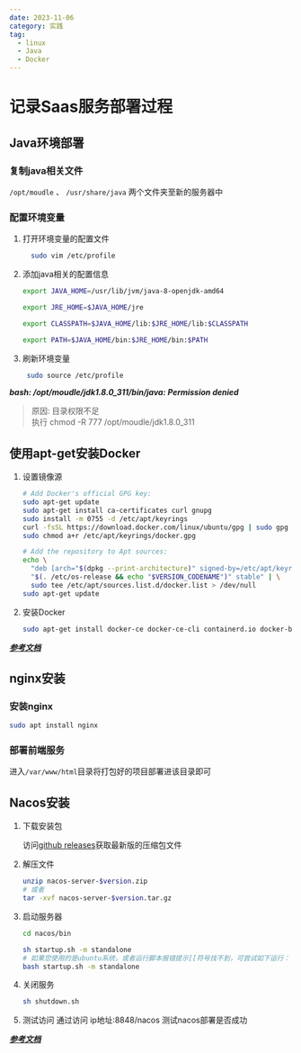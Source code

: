 ```yaml
---
date: 2023-11-06
category: 实践
tag:
  - linux
  - Java
  - Docker
---
```


# 记录Saas服务部署过程

## Java环境部署

### 复制java相关文件

`/opt/moudle` 、 `/usr/share/java` 两个文件夹至新的服务器中

### 配置环境变量

1. 打开环境变量的配置文件

    ```bash
      sudo vim /etc/profile
    ```

1. 添加java相关的配置信息

    ```bash
    export JAVA_HOME=/usr/lib/jvm/java-8-openjdk-amd64

    export JRE_HOME=$JAVA_HOME/jre

    export CLASSPATH=$JAVA_HOME/lib:$JRE_HOME/lib:$CLASSPATH

    export PATH=$JAVA_HOME/bin:$JRE_HOME/bin:$PATH
    ```

1. 刷新环境变量

    ```bash
     sudo source /etc/profile
    ```

***bash: /opt/moudle/jdk1.8.0_311/bin/java: Permission denied***

> 原因: 目录权限不足  
> 执行 chmod -R 777 /opt/moudle/jdk1.8.0_311  

## 使用apt-get安装Docker

1. 设置镜像源

    ```bash
    # Add Docker's official GPG key:
    sudo apt-get update
    sudo apt-get install ca-certificates curl gnupg
    sudo install -m 0755 -d /etc/apt/keyrings
    curl -fsSL https://download.docker.com/linux/ubuntu/gpg | sudo gpg --dearmor -o /etc/apt/keyrings/docker.gpg
    sudo chmod a+r /etc/apt/keyrings/docker.gpg

    # Add the repository to Apt sources:
    echo \
      "deb [arch="$(dpkg --print-architecture)" signed-by=/etc/apt/keyrings/docker.gpg] https://download.docker.com/linux/ubuntu \
      "$(. /etc/os-release && echo "$VERSION_CODENAME")" stable" | \
      sudo tee /etc/apt/sources.list.d/docker.list > /dev/null
    sudo apt-get update
    ```

1. 安装Docker

    ```bash
    sudo apt-get install docker-ce docker-ce-cli containerd.io docker-buildx-plugin docker-compose-plugin
    ```

***[参考文档](https://docs.docker.com/engine/install/ubuntu/#install-using-the-repository)***

## nginx安装

### 安装nginx

```bash
sudo apt install nginx
```

### 部署前端服务

进入`/var/www/html`目录将打包好的项目部署进该目录即可

## Nacos安装

1. 下载安装包

    访问[github releases](https://github.com/alibaba/nacos/releases)获取最新版的压缩包文件

1. 解压文件

    ```bash
    unzip nacos-server-$version.zip 
    # 或者
    tar -xvf nacos-server-$version.tar.gz
    ```

1. 启动服务器

    ```bash
    cd nacos/bin

    sh startup.sh -m standalone
    # 如果您使用的是ubuntu系统，或者运行脚本报错提示[[符号找不到，可尝试如下运行：
    bash startup.sh -m standalone
    ```

1. 关闭服务

    ```bash
    sh shutdown.sh
    ```

1. 测试访问
    通过访问 ip地址:8848/nacos 测试nacos部署是否成功

***[参考文档](https://nacos.io/zh-cn/docs/v2/quickstart/quick-start.html)***
